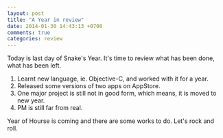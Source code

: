 ```yaml
---
layout: post
title: "A Year in review"
date: 2014-01-30 14:43:13 +0700
comments: true
categories: review
---
```

Today is last day of Snake's Year. It's time to review what has been done, what has been left.

1. Learnt new language, ie. Objective-C, and worked with it for a year.
1. Released some versions of two apps on AppStore.
1. One major project is still not in good form, which means, it is moved to new year.
1. PM is still far from real.

Year of Hourse is coming and there are some works to do. Let's rock and roll.

